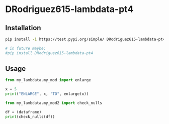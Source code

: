 # DRodriguez615-lambdata-pt4


## Installation


```sh
pip install -i https://test.pypi.org/simple/ DRodriguez615-lambdata-pt4

# in future maybe:
#pip install DRodriguez615-lambdata-pt4 
``` 

## Usage

```py
from my_lambdata.my_mod import enlarge

x = 5
print("ENLARGE", x, "TO", enlarge(x))
```

```py
from my_lambdata.my_mod2 import check_nulls

df = (dataframe)
print(check_nulls(df))
```